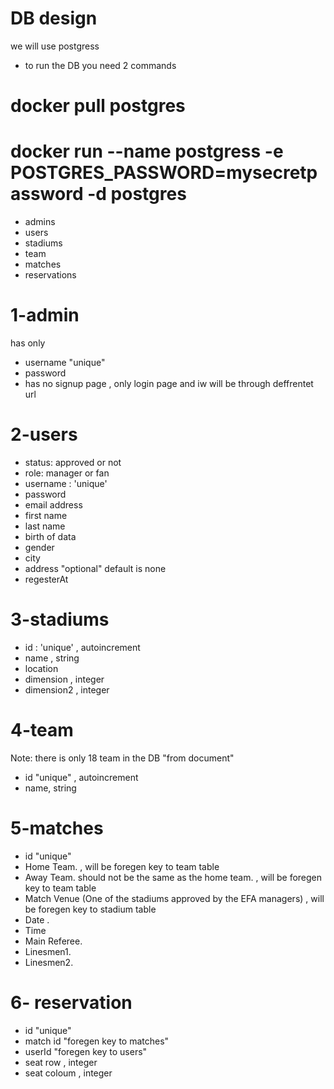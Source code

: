 # DB design

we will use postgress

- to run the DB you need 2 commands

# docker pull postgres

# docker run --name postgress -e POSTGRES_PASSWORD=mysecretpassword -d postgres

- admins
- users
- stadiums
- team
- matches
- reservations

# 1-admin

has only

- username "unique"
- password
- has no signup page , only login page and iw will be through deffrentet url

# 2-users

- status: approved or not
- role: manager or fan
- username : 'unique'
- password
- email address
- first name
- last name
- birth of data
- gender
- city
- address "optional" default is none
- regesterAt

# 3-stadiums

- id : 'unique' , autoincrement
- name , string
- location
- dimension , integer
- dimension2 , integer

# 4-team

Note: there is only 18 team in the DB "from document"

- id "unique" , autoincrement
- name, string

# 5-matches

- id "unique"
- Home Team. , will be foregen key to team table
- Away Team. should not be the same as the home
  team. , will be foregen key to team table
- Match Venue (One of the stadiums approved by the EFA managers) , will be foregen key to stadium table
- Date .
- Time
- Main Referee.
- Linesmen1.
- Linesmen2.

# 6- reservation

- id "unique"
- match id "foregen key to matches"
- userId "foregen key to users"
- seat row , integer
- seat coloum , integer

